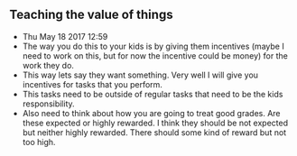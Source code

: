 ## Teaching the value of things 
- Thu May 18 2017 12:59 
- The way you do this to your kids is by giving them incentives (maybe I need to work on this, but for now the
	incentive could be money) for the work they do.
- This way lets say they want something. Very well I will give you incentives for tasks that you perform.
- This tasks need to be outside of regular tasks that need to be the kids responsibility.
- Also need to think about how you are going to treat good grades. Are these expected or highly rewarded. I think they
	should be not expected but neither highly rewarded. There should some kind of reward but not too high.
